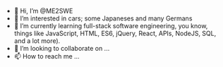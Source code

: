 - 👋 Hi, I’m @ME2SWE
- 👀 I’m interested in cars; some Japaneses and many Germans
- 🌱 I’m currently learning full-stack software engineering, you know, things like JavaScript, HTML, ES6, jQuery, React, APIs, NodeJS, SQL, and a lot more).
- 💞️ I’m looking to collaborate on ...
- 📫 How to reach me ...

<!---
ME2SWE/ME2SWE is a ✨ special ✨ repository because its `README.md` (this file) appears on your GitHub profile.
You can click the Preview link to take a look at your changes.
--->
